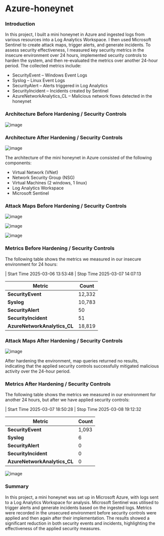 # Azure-honeynet

### Introduction

In this project, I built a mini honeynet in Azure and ingested logs from various resources into a Log Analytics Workspace. I then used Microsoft Sentinel to create attack maps, trigger alerts, and generate incidents. To assess security effectiveness, I measured key security metrics in the insecure environment over 24 hours, implemented security controls to harden the system, and then re-evaluated the metrics over another 24-hour period. The collected metrics include:

* SecurityEvent – Windows Event Logs
* Syslog – Linux Event Logs
* SecurityAlert – Alerts triggered in Log Analytics
* SecurityIncident – Incidents created by Sentinel
* AzureNetworkAnalytics_CL – Malicious network flows detected in the honeynet

### Architecture Before Hardening / Security Controls


![image](https://github.com/user-attachments/assets/2efbfcbf-0ee1-4ecf-abdf-e2cc1a8169bb)


### Architecture After Hardening / Security Controls


![image](https://github.com/user-attachments/assets/413d1173-9f42-43f7-823f-ba754ac0c4e0)


The architecture of the mini honeynet in Azure consisted of the following components:

* Virtual Network (VNet)
* Network Security Group (NSG)
* Virtual Machines (2 windows, 1 linux)
* Log Analytics Workspace
* Microsoft Sentinel

### Attack Maps Before Hardening / Security Controls

![image](https://github.com/user-attachments/assets/32257ddd-50d8-41ee-9efe-b19c2563998a)

![image](https://github.com/user-attachments/assets/af3a1038-67dd-449f-a870-b291bedc0389)

![image](https://github.com/user-attachments/assets/567ea29e-b2cd-454b-b364-b6ba88daca89)


### Metrics Before Hardening / Security Controls

The following table shows the metrics we measured in our insecure environment for 24 hours: 

| Start Time 2025-03-06 13:53:48 
| Stop Time 2025-03-07 14:07:13

| **Metric**                    | **Count**  |
|-------------------------------|------------|
| **SecurityEvent**              | 12,332     |
| **Syslog**                     | 10,783     |
| **SecurityAlert**              | 50         |
| **SecurityIncident**           | 51         |
| **AzureNetworkAnalytics_CL**   | 18,819     |

### Attack Maps After Hardening / Security Controls

![image](https://github.com/user-attachments/assets/3fb6446e-8571-42eb-9a9f-1e74ee64657f)

After hardening the environment, map queries returned no results, indicating that the applied security controls successfully mitigated malicious activity over the 24-hour period.

### Metrics After Hardening / Security Controls

The following table shows the metrics we measured in our environment for another 24 hours, but after we have applied security controls: 

| Start Time 2025-03-07 18:50:28 
| Stop Time 2025-03-08 19:12:32

| **Metric**                    | **Count**  |
|-------------------------------|------------|
| **SecurityEvent**              | 1,093      |
| **Syslog**                     | 6          |
| **SecurityAlert**              | 0          |
| **SecurityIncident**           | 0          |
| **AzureNetworkAnalytics_CL**   | 0          |


![image](https://github.com/user-attachments/assets/5bc23560-f33f-4a3c-96cc-b8a643c17eaf)

### Summary

In this project, a mini honeynet was set up in Microsoft Azure, with logs sent to a Log Analytics Workspace for analysis. Microsoft Sentinel was utilised to trigger alerts and generate incidents based on the ingested logs. Metrics were recorded in the unsecured environment before security controls were applied and then again after their implementation. The results showed a significant reduction in both security events and incidents, highlighting the effectiveness of the applied security measures.
